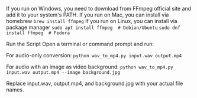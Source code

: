 If you run on Windows, you need to download from FFmpeg official site and add it to your system's PATH.
If you run on Mac, you can install via homebrew `brew install ffmpeg`
If you run on Linux, you can install via package manager
`sudo apt install ffmpeg  # Debian/Ubuntu`
`sudo dnf install ffmpeg  # Fedora`


Run the Script
Open a terminal or command prompt and run:

For audio-only conversion:
```python wav_to_mp4.py input.wav output.mp4```

For audio with an image as video background:
```python wav_to_mp4.py input.wav output.mp4 --image background.jpg```

Replace input.wav, output.mp4, and background.jpg with your actual file names.
